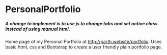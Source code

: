 # PersonalPortfolio
##### A change to implement is to use js to change tabs and set active class instead of using manual html.
Home page of my Personal Portfolio at http://parth.website/portfolio.
Uses basic html, css and Bootstrap to create a user friendly plain portfolio page.
